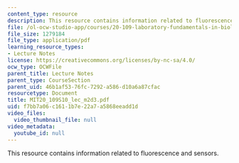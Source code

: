 ```yaml
---
content_type: resource
description: This resource contains information related to fluorescence and sensors.
file: /ol-ocw-studio-app/courses/20-109-laboratory-fundamentals-in-biological-engineering-spring-2010/f7bb7a06c1611b7e22a7a5868eeadd1d_MIT20_109S10_lec_m2d3.pdf
file_size: 1279184
file_type: application/pdf
learning_resource_types:
- Lecture Notes
license: https://creativecommons.org/licenses/by-nc-sa/4.0/
ocw_type: OCWFile
parent_title: Lecture Notes
parent_type: CourseSection
parent_uid: 46b1af53-76fc-7292-a586-d10a6a87cfac
resourcetype: Document
title: MIT20_109S10_lec_m2d3.pdf
uid: f7bb7a06-c161-1b7e-22a7-a5868eeadd1d
video_files:
  video_thumbnail_file: null
video_metadata:
  youtube_id: null
---
```

This resource contains information related to fluorescence and sensors.